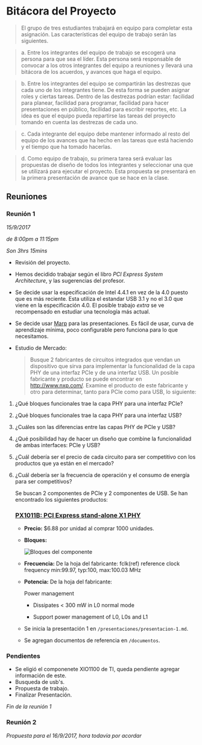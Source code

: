 # Bitácora del Proyecto

  > El grupo de tres estudiantes trabajará en equipo para completar esta asignación. Las características del equipo de trabajo serán las siguientes.

  > a. Entre los integrantes del equipo de trabajo se escogerá una persona para que sea el líder. Esta persona será responsable de convocar a los otros integrantes del equipo a reuniones y llevará una bitácora de los acuerdos, y avances que haga el equipo.

  > b. Entre los integrantes del equipo se compartirán las destrezas que cada uno de los integrantes tiene. De esta forma se pueden asignar roles y ciertas tareas. Dentro de las destrezas podrían estar: facilidad para planear, facilidad para programar, facilidad para hacer presentaciones en público, facilidad para escribir reportes, etc. La idea es que el equipo pueda repartirse las tareas del proyecto tomando en cuenta las destrezas de cada uno.

  > c. Cada integrante del equipo debe mantener informado al resto del equipo de los avances que ha hecho en las tareas que está haciendo y el tiempo que ha tomado hacerlas.

  > d. Como equipo de trabajo, su primera tarea será evaluar las propuestas de diseño de todos los integrantes y seleccionar una que se utilizará para ejecutar el proyecto. Esta propuesta se presentará en la primera presentación de avance que se hace en la clase.

  ## Reuniones

  ### Reunión 1
  _15/9/2017_

  _de 8:00pm a 11:15pm_

  _Son 3hrs 15mins_

   - Revisión del proyecto.

   - Hemos decidido trabajar según el libro _PCI Express System Architecture_, y las sugerencias del profesor.

   - Se decide usar la especificación de Intel 4.4.1 en vez de la 4.0 puesto que es más reciente. Esta utiliza el estandar USB 3.1 y no el 3.0 que viene en la especificación 4.0. El posible trabajo _extra_ se ve recompensado en estudiar una tecnología más actual.

   - Se decide usar [Marp](https://yhatt.github.io/marp/) para las presentaciones. Es fácil de usar, curva de aprendizaje mínima, poco configurable pero funciona para lo que necesitamos.

   - Estudio de Mercado:
     > Busque 2 fabricantes de circuitos integrados que vendan un dispositivo que sirva para implementar la funcionalidad de la capa PHY de una interfaz PCIe y de una interfaz USB. Un posible fabricante y producto se puede encontrar en http://www.nxp.com/. Examine el producto de este fabricante y otro para determinar, tanto para PCIe como para USB, lo siguiente:
1. ¿Qué bloques funcionales trae la capa PHY para una interfaz PCIe?
2. ¿Qué bloques funcionales trae la capa PHY para una interfaz USB?
3. ¿Cuáles son las diferencias entre las capas PHY de PCIe y USB?
4. ¿Qué posibilidad hay de hacer un diseño que combine la funcionalidad de ambas
interfaces: PCIe y USB?
5. ¿Cuál debería ser el precio de cada circuito para ser competitivo con los productos que ya
están en el mercado?
6. ¿Cuál debería ser la frecuencia de operación y el consumo de energía para ser
competitivos?

     Se buscan 2 componentes de PCIe y 2 componentes de USB.
     Se han encontrado los siguientes productos:
     ### [PX1011B: PCI Express stand-alone X1 PHY](https://www.nxp.com/products/interfaces/pci-express/pci-express-stand-alone-x1-phy:PX1011B)

     - __Precio:__ $6.88 por unidad al comprar 1000 unidades.
     - __Bloques:__

       ![Bloques del componente](https://www.nxp.com/assets/images/en/block-diagrams/002aac211.gif)

     - __Frecuencia:__ De la hoja del fabricante: fclk(ref) reference clock frequency min:99.97, typ:100, max:100.03 MHz

     - __Potencia:__ De la hoja del fabricante:

       Power management

       - Dissipates < 300 mW in L0 normal mode

       - Support power management of L0, L0s and L1

   - Se inicia la presentación 1 en ```/presentaciones/presentacion-1.md```.

   - Se agregan documentos de referencia en ```/documentos```.

  ### Pendientes

   - Se eligió el componenete XIO1100 de TI, queda pendiente agregar información de este.
   - Busqueda de usb's.
   - Propuesta de trabajo.
   - Finalizar Presentación.

  _Fin de la reunión 1_

  ### Reunión 2
  _Propuesta para el 16/9/2017, hora todavía por acordar_
